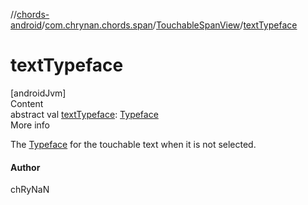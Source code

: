 //[chords-android](../../../index.md)/[com.chrynan.chords.span](../index.md)/[TouchableSpanView](index.md)/[textTypeface](text-typeface.md)



# textTypeface  
[androidJvm]  
Content  
abstract val [textTypeface](text-typeface.md): [Typeface](https://developer.android.com/reference/kotlin/android/graphics/Typeface.html)  
More info  


The [Typeface](https://developer.android.com/reference/kotlin/android/graphics/Typeface.html) for the touchable text when it is not selected.



#### Author  


chRyNaN

  



